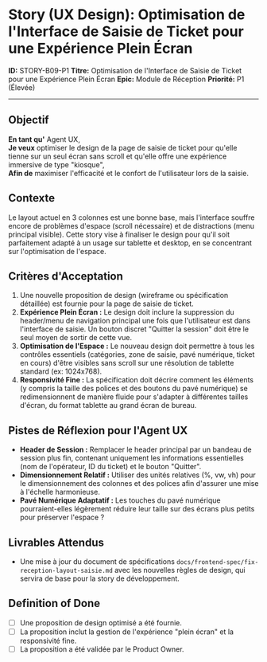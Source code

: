 # Story (UX Design): Optimisation de l'Interface de Saisie de Ticket pour une Expérience Plein Écran

**ID:** STORY-B09-P1
**Titre:** Optimisation de l'Interface de Saisie de Ticket pour une Expérience Plein Écran
**Epic:** Module de Réception
**Priorité:** P1 (Élevée)

---

## Objectif

**En tant qu'** Agent UX,  
**Je veux** optimiser le design de la page de saisie de ticket pour qu'elle tienne sur un seul écran sans scroll et qu'elle offre une expérience immersive de type "kiosque",  
**Afin de** maximiser l'efficacité et le confort de l'utilisateur lors de la saisie.

## Contexte

Le layout actuel en 3 colonnes est une bonne base, mais l'interface souffre encore de problèmes d'espace (scroll nécessaire) et de distractions (menu principal visible). Cette story vise à finaliser le design pour qu'il soit parfaitement adapté à un usage sur tablette et desktop, en se concentrant sur l'optimisation de l'espace.

## Critères d'Acceptation

1.  Une nouvelle proposition de design (wireframe ou spécification détaillée) est fournie pour la page de saisie de ticket.
2.  **Expérience Plein Écran :** Le design doit inclure la suppression du header/menu de navigation principal une fois que l'utilisateur est dans l'interface de saisie. Un bouton discret "Quitter la session" doit être le seul moyen de sortir de cette vue.
3.  **Optimisation de l'Espace :** Le nouveau design doit permettre à tous les contrôles essentiels (catégories, zone de saisie, pavé numérique, ticket en cours) d'être visibles sans scroll sur une résolution de tablette standard (ex: 1024x768).
4.  **Responsivité Fine :** La spécification doit décrire comment les éléments (y compris la taille des polices et des boutons du pavé numérique) se redimensionnent de manière fluide pour s'adapter à différentes tailles d'écran, du format tablette au grand écran de bureau.

## Pistes de Réflexion pour l'Agent UX

-   **Header de Session :** Remplacer le header principal par un bandeau de session plus fin, contenant uniquement les informations essentielles (nom de l'opérateur, ID du ticket) et le bouton "Quitter".
-   **Dimensionnement Relatif :** Utiliser des unités relatives (%, vw, vh) pour le dimensionnement des colonnes et des polices afin d'assurer une mise à l'échelle harmonieuse.
-   **Pavé Numérique Adaptatif :** Les touches du pavé numérique pourraient-elles légèrement réduire leur taille sur des écrans plus petits pour préserver l'espace ?

## Livrables Attendus

-   Une mise à jour du document de spécifications `docs/frontend-spec/fix-reception-layout-saisie.md` avec les nouvelles règles de design, qui servira de base pour la story de développement.

## Definition of Done

- [ ] Une proposition de design optimisé a été fournie.
- [ ] La proposition inclut la gestion de l'expérience "plein écran" et la responsivité fine.
- [ ] La proposition a été validée par le Product Owner.
